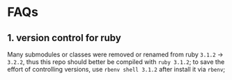 # FAQs

## 1. version control for ruby
Many submodules or classes were removed or renamed from ruby `3.1.2` -> `3.2.2`, thus this repo should better be compiled with `ruby 3.1.2`; to save the effort of controlling versions, use `rbenv shell 3.1.2` after install it via `rbenv`;

